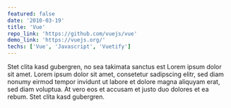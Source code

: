 ```yaml
---
featured: false
date: '2010-03-19'
title: 'Vue'
repo_link: 'https://github.com/vuejs/vue'
demo_link: 'https://vuejs.org/'
techs: ['Vue', 'Javascript', 'Vuetify']
---
```


Stet clita kasd gubergren, no sea takimata sanctus est Lorem ipsum dolor sit amet. Lorem ipsum dolor sit amet, consetetur sadipscing elitr, sed diam nonumy eirmod tempor invidunt ut labore et dolore magna aliquyam erat, sed diam voluptua. At vero eos et accusam et justo duo dolores et ea rebum. Stet clita kasd gubergren.
